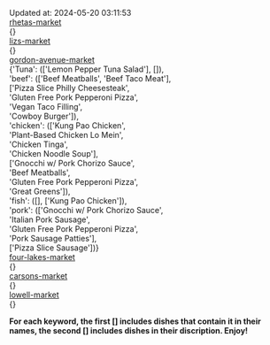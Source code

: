 Updated at: 2024-05-20 03:11:53  
[rhetas-market](https://wisc-housingdining.nutrislice.com/menu/rhetas-market/dinner/2024-05-20)  
{}  
[lizs-market](https://wisc-housingdining.nutrislice.com/menu/lizs-market/dinner/2024-05-20)  
{}  
[gordon-avenue-market](https://wisc-housingdining.nutrislice.com/menu/gordon-avenue-market/dinner/2024-05-20)  
{'Tuna': (['Lemon Pepper Tuna Salad'], []),  
 'beef': (['Beef Meatballs', 'Beef Taco Meat'],  
          ['Pizza Slice Philly Cheesesteak',  
           'Gluten Free Pork Pepperoni Pizza',  
           'Vegan Taco Filling',  
           'Cowboy Burger']),  
 'chicken': (['Kung Pao Chicken',  
              'Plant-Based Chicken Lo Mein',  
              'Chicken Tinga',  
              'Chicken Noodle Soup'],  
             ['Gnocchi w/ Pork Chorizo Sauce',  
              'Beef Meatballs',  
              'Gluten Free Pork Pepperoni Pizza',  
              'Great Greens']),  
 'fish': ([], ['Kung Pao Chicken']),  
 'pork': (['Gnocchi w/ Pork Chorizo Sauce',  
           'Italian Pork Sausage',  
           'Gluten Free Pork Pepperoni Pizza',  
           'Pork Sausage Patties'],  
          ['Pizza Slice Sausage'])}  
[four-lakes-market](https://wisc-housingdining.nutrislice.com/menu/four-lakes-market/dinner/2024-05-20)  
{}  
[carsons-market](https://wisc-housingdining.nutrislice.com/menu/carsons-market/dinner/2024-05-20)  
{}  
[lowell-market](https://wisc-housingdining.nutrislice.com/menu/lowell-market/dinner/2024-05-20)  
{}  
  
**For each keyword, the first [] includes dishes that contain it in their names, the second [] includes dishes in their discription. Enjoy!**  
